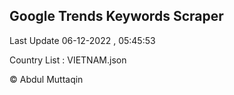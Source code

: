 

## Google Trends Keywords Scraper 
 
Last Update 06-12-2022 , 05:45:53

Country List :
VIETNAM.json



© Abdul Muttaqin 
